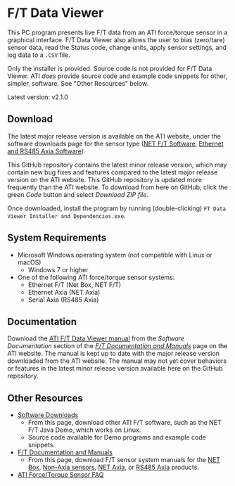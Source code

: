 # F/T Data Viewer

This PC program presents live F/T data from an ATI force/torque sensor in a graphical interface. F/T Data Viewer also allows the user to bias (zero/tare) sensor data, read the Status code, change units, apply sensor settings, and log data to a `.CSV` file. 

Only the installer is provided. Source code is not provided for F/T Data Viewer. ATI *does* provide source code and example code snippets for other, simpler, software. See "Other Resources" below.

Latest version: v2.1.0

## Download

The latest major release version is available on the ATI website, under the software downloads page for the sensor type ([NET F/T Software](https://www.ati-ia.com/Products/ft/software/net_ft_software.aspx), [Ethernet and RS485 Axia Software](https://www.ati-ia.com/Products/ft/software/axia_software.aspx)). 

This GitHub repository contains the latest minor release version, which may contain new bug fixes and features compared to the latest major release version on the ATI website. This GitHub repository is updated more frequently than the ATI website. To download from here on GitHub, click the green *Code* button and select  *Download ZIP file*.

Once downloaded, install the program by running (double-clicking) `FT Data Viewer Installer and Dependencies.exe`.  

## System Requirements

- Microsoft Windows operating system (not compatible with Linux or macOS)
  - Windows 7 or higher
- One of the following ATI force/torque sensor systems:
  - Ethernet F/T (Net Box, NET F/T)
  - Ethernet Axia (NET Axia)
  - Serial Axia (RS485 Axia)
 
 ## Documentation
 
Download the [ATI F/T Data Viewer manual](https://www.ati-ia.com/app_content/documents/9610-05-1042_Manual.pdf) from the *Software Documentation* section of the [*F/T Documentation and Manuals*](https://www.ati-ia.com/products/ft/ft_literature.aspx) page on the ATI website. The manual is kept up to date with the major release version downloaded from the ATI website. The manual may not yet cover behaviors or features in the latest minor release version available here on the GitHub repository.

## Other Resources

- [Software Downloads](https://www.ati-ia.com/library/download.aspx)
  - From this page, download other ATI F/T software, such as the NET F/T Java Demo, which works on Linux.
  - Source code available for Demo programs and example code snippets.
- [F/T Documentation and Manuals](https://www.ati-ia.com/products/ft/ft_literature.aspx)
  - From this page, download F/T sensor system manuals for the [NET Box](https://www.ati-ia.com/app_content/documents/9620-05-NET%20FT.pdf), [Non-Axia sensors](https://www.ati-ia.com/app_content/documents/9620-05-Transducer%20Section.pdf), [NET Axia](https://www.ati-ia.com/app_content/documents/9610-05-Ethernet%20Axia.pdf), or [RS485 Axia](https://www.ati-ia.com/app_content/Documents/9610-05-Serial%20Axia.pdf) products.
- [ATI Force/Torque Sensor FAQ](https://www.ati-ia.com/library/documents/FT_FAQ.pdf)
